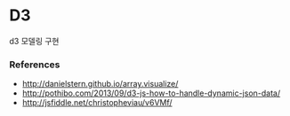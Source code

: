 # D3
d3 모델링 구현

### References
- http://danielstern.github.io/array.visualize/
- http://pothibo.com/2013/09/d3-js-how-to-handle-dynamic-json-data/
- http://jsfiddle.net/christopheviau/v6VMf/
